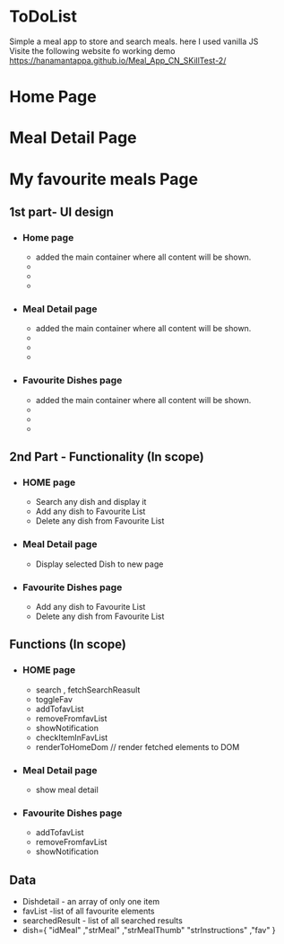 # ToDoList
Simple a meal app to store and search meals. 
here I used vanilla JS  
Visite the following website fo working demo https://hanamantappa.github.io/Meal_App_CN_SKillTest-2/

# Home Page

# Meal Detail Page

# My favourite meals Page

## 1st part- UI design
   * ### Home page
      * added the main container where all content will be shown. 
      *  
      *  
      *  
   * ### Meal Detail page
      * added the main container where all content will be shown. 
      *  
      *  
      *  
   * ### Favourite Dishes page 
      * added the main container where all content will be shown. 
      *  
      *  
      *  

## 2nd Part - Functionality (In scope)
   * ### HOME page
      - Search any dish and display it 
      - Add any dish to Favourite List
      - Delete any dish from Favourite List
   * ### Meal Detail page
      - Display selected Dish to new page   
   * ### Favourite Dishes  page
      - Add any dish to Favourite List
      - Delete any dish from Favourite List
## Functions (In scope)
   * ### HOME page
      -  search , fetchSearchReasult
      -  toggleFav
      -  addTofavList
      -  removeFromfavList
      -  showNotification
      -  checkItemInFavList
      -  renderToHomeDom // render fetched elements to DOM
   * ### Meal Detail page
      -  show meal detail 
   * ### Favourite Dishes  page
      -  addTofavList
      -  removeFromfavList
      -  showNotification
      
## Data
   - Dishdetail - an array of only one item 
   - favList -list of all favourite elements 
   - searchedResult - list of all searched results 
   - dish={ "idMeal" ,"strMeal"  ,"strMealThumb"  "strInstructions" ,"fav" } 
    
